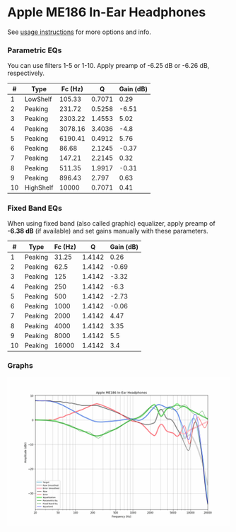 # Apple ME186 In-Ear Headphones
See [usage instructions](https://github.com/jaakkopasanen/AutoEq#usage) for more options and info.

### Parametric EQs
You can use filters 1-5 or 1-10. Apply preamp of -6.25 dB or -6.26 dB, respectively.

|   # | Type      |   Fc (Hz) |      Q |   Gain (dB) |
|-----|-----------|-----------|--------|-------------|
|   1 | LowShelf  |    105.33 | 0.7071 |        0.29 |
|   2 | Peaking   |    231.72 | 0.5258 |       -6.51 |
|   3 | Peaking   |   2303.22 | 1.4553 |        5.02 |
|   4 | Peaking   |   3078.16 | 3.4036 |       -4.8  |
|   5 | Peaking   |   6190.41 | 0.4912 |        5.76 |
|   6 | Peaking   |     86.68 | 2.1245 |       -0.37 |
|   7 | Peaking   |    147.21 | 2.2145 |        0.32 |
|   8 | Peaking   |    511.35 | 1.9917 |       -0.31 |
|   9 | Peaking   |    896.43 | 2.797  |        0.63 |
|  10 | HighShelf |  10000    | 0.7071 |        0.41 |

### Fixed Band EQs
When using fixed band (also called graphic) equalizer, apply preamp of **-6.38 dB** (if available) and set gains manually with these parameters.

|   # | Type    |   Fc (Hz) |      Q |   Gain (dB) |
|-----|---------|-----------|--------|-------------|
|   1 | Peaking |     31.25 | 1.4142 |        0.26 |
|   2 | Peaking |     62.5  | 1.4142 |       -0.69 |
|   3 | Peaking |    125    | 1.4142 |       -3.32 |
|   4 | Peaking |    250    | 1.4142 |       -6.3  |
|   5 | Peaking |    500    | 1.4142 |       -2.73 |
|   6 | Peaking |   1000    | 1.4142 |       -0.06 |
|   7 | Peaking |   2000    | 1.4142 |        4.47 |
|   8 | Peaking |   4000    | 1.4142 |        3.35 |
|   9 | Peaking |   8000    | 1.4142 |        5.5  |
|  10 | Peaking |  16000    | 1.4142 |        3.4  |

### Graphs
![](./Apple%20ME186%20In-Ear%20Headphones.png)
